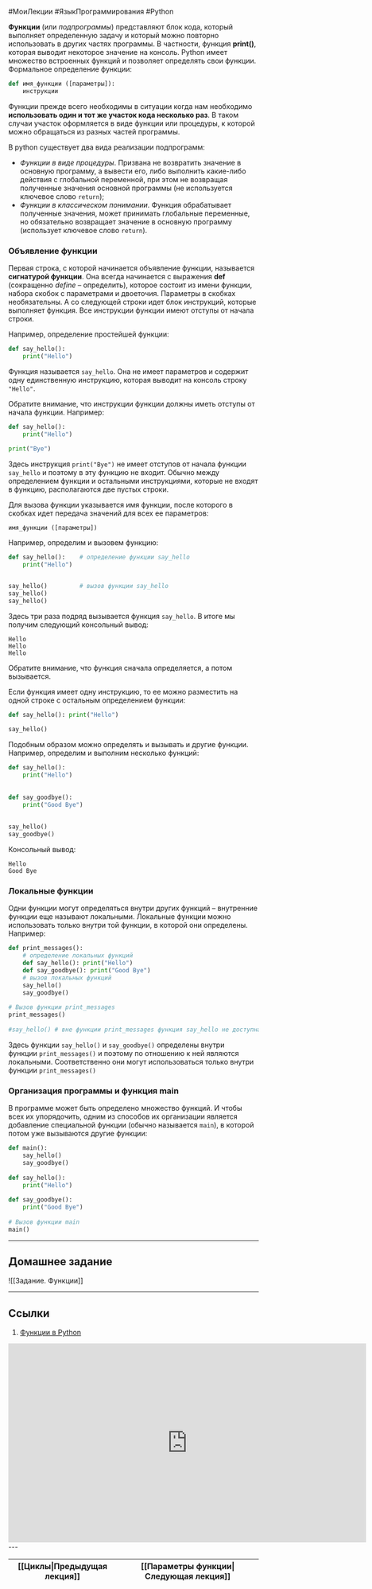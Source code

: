 #МоиЛекции #ЯзыкПрограммирования #Python 

**Функции** (или *подпрограммы*) представляют блок кода, который выполняет определенную задачу и который можно повторно использовать в других частях программы. В частности, функция **print()**, которая выводит некоторое значение на консоль. Python имеет множество встроенных функций и позволяет определять свои функции. Формальное определение функции:

```python
def имя_функции ([параметры]):
    инструкции
```

Функции прежде всего необходимы в ситуации когда нам необходимо **использовать один и тот же участок кода несколько раз**. В таком случаи участок оформляется в виде функции или процедуры, к которой можно обращаться из разных частей программы.

В python существует два вида реализации подпрограмм: 

- *Функции в виде процедуры*. Призвана не возвратить значение в основную программу, а вывести его, либо выполнить какие-либо действия с глобальной переменной, при этом не возвращая полученные значения основной программы (не используется ключевое слово `return`);
- *Функции в классическом понимании*. Функция обрабатывает полученные значения, может принимать глобальные переменные, но обязательно возвращает значение в основную программу (использует ключевое слово `return`).
### Объявление функции

Первая строка, с которой начинается объявление функции, называется **сигнатурой функции**. Она всегда начинается с выражения **def** (сокращенно *define* – определить), которое состоит из имени функции, набора скобок с параметрами и двоеточия. Параметры в скобках необязательны. А со следующей строки идет блок инструкций, которые выполняет функция. Все инструкции функции имеют отступы от начала строки.

Например, определение простейшей функции:

```python
def say_hello():
    print("Hello")
```

Функция называется `say_hello`. Она не имеет параметров и содержит одну единственную инструкцию, которая выводит на консоль строку `"Hello"`.

Обратите внимание, что инструкции функции должны иметь отступы от начала функции. Например:

```python
def say_hello():
    print("Hello")
 
print("Bye")
```

Здесь инструкция `print("Bye")` не имеет отступов от начала функции `say_hello` и поэтому в эту функцию не входит. Обычно между определением функции и остальными инструкциями, которые не входят в функцию, располагаются две пустых строки.

Для вызова функции указывается имя функции, после которого в скобках идет передача значений для всех ее параметров:

```
имя_функции ([параметры])
```

Например, определим и вызовем функцию:

```python
def say_hello():    # определение функции say_hello
    print("Hello")


say_hello()         # вызов функции say_hello
say_hello()
say_hello()
```

Здесь три раза подряд вызывается функция `say_hello`. В итоге мы получим следующий консольный вывод:

```
Hello
Hello
Hello
```

Обратите внимание, что функция сначала определяется, а потом вызывается.

Если функция имеет одну инструкцию, то ее можно разместить на одной строке с остальным определением функции:

```python
def say_hello(): print("Hello")
 
say_hello()
```

Подобным образом можно определять и вызывать и другие функции. Например, определим и выполним несколько функций:

```python
def say_hello():
    print("Hello")
 
 
def say_goodbye():
    print("Good Bye")
 
 
say_hello()
say_goodbye()
```

Консольный вывод:

```
Hello
Good Bye
```

### Локальные функции

Одни функции могут определяться внутри других функций – внутренние функции еще называют локальными. Локальные функции можно использовать только внутри той функции, в которой они определены. Например:

```python
def print_messages():
    # определение локальных функций
    def say_hello(): print("Hello")
    def say_goodbye(): print("Good Bye")
    # вызов локальных функций
    say_hello()
    say_goodbye()
 
# Вызов функции print_messages
print_messages()
 
#say_hello() # вне функции print_messages функция say_hello не доступна
```

Здесь функции `say_hello()` и `say_goodbye()` определены внутри функции `print_messages()` и поэтому по отношению к ней являются локальными. Соответственно они могут использоваться только внутри функции `print_messages()`

### Организация программы и функция main

В программе может быть определено множество функций. И чтобы всех их упорядочить, одним из способов их организации является добавление специальной функции (обычно называется `main`), в которой потом уже вызываются другие функции:

```python
def main():
    say_hello()
    say_goodbye()
 
def say_hello():
    print("Hello")
 
def say_goodbye():
    print("Good Bye")
 
# Вызов функции main
main()
```

---
## Домашнее задание

![[Задание. Функции]] 


---
## Ссылки

1. [Функции в Python](https://metanit.com/python/tutorial/2.8.php)
<iframe width="720" height="400" src="https://www.youtube.com/embed/6K5v4--G__U" title="Уроки Python с нуля / #12 – Функции (def, lambda)" frameborder="0" allow="accelerometer; autoplay; clipboard-write; encrypted-media; gyroscope; picture-in-picture; web-share" referrerpolicy="strict-origin-when-cross-origin" allowfullscreen></iframe>
---

| [[Циклы\|Предыдущая лекция]] | [[Параметры функции\|Следующая лекция]] |
| ---------------------------- | --------------------------------------- |
